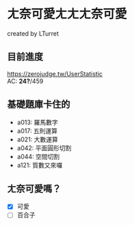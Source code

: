 # ㄤ奈可愛ㄤㄤㄤ奈可愛

created by LTurret

## 目前進度

https://zerojudge.tw/UserStatistic <br>
AC: **24?**/459

## 基礎題庫卡住的

- a013: 羅馬數字 
- a017: 五則運算 
- a021: 大數運算
- a042: 平面圓形切割
- a044: 空間切割
- a121: 質數又來囉

## ㄤ奈可愛嗎？
- [x] 可愛
- [ ] 百合子
